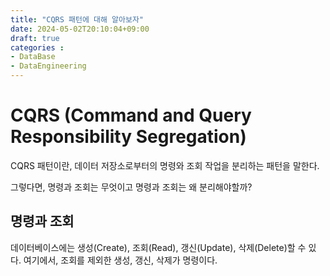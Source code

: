 ```yaml
---
title: "CQRS 패턴에 대해 알아보자"
date: 2024-05-02T20:10:04+09:00
draft: true
categories :
- DataBase
- DataEngineering
---
```


# CQRS (Command and Query Responsibility Segregation)
CQRS 패턴이란, 데이터 저장소로부터의 명령와 조회 작업을 분리하는 패턴을 말한다.

그렇다면, 명령과 조회는 무엇이고 명령과 조회는 왜 분리해야할까?

## 명령과 조회
데이터베이스에는 생성(Create), 조회(Read), 갱신(Update), 삭제(Delete)할 수 있다. 여기에서, 조회를 제외한 생성, 갱신, 삭제가 명령이다.
